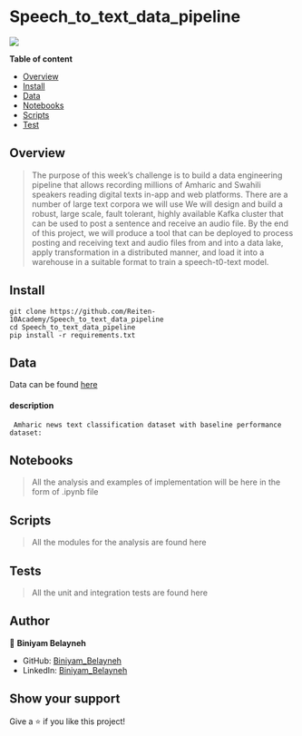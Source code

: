 # Speech_to_text_data_pipeline

<img src="https://github.com/Reiten-10Academy/Speech_to_text_data_pipeline/blob/main/images/Data_Pipeline.webp"/>

**Table of content**

- [Overview](#overview)
- [Install](#install)
- [Data](#data)
- [Notebooks](#notebooks)
- [Scripts](#scripts)
- [Test](#tests)

## Overview

> The purpose of this week’s challenge is to build a data engineering pipeline that allows recording millions of Amharic and Swahili speakers reading digital texts in-app and web platforms. There are a number of large text corpora we will use
> We will design and build a robust, large scale, fault tolerant, highly available Kafka cluster that can be used to post a sentence and receive an audio file. By the end of this project, we will produce a tool that can be deployed to process posting and receiving text and audio files from and into a data lake, apply transformation in a distributed manner, and load it into a warehouse in a suitable format to train a speech-t0-text model. 
## Install

```
git clone https://github.com/Reiten-10Academy/Speech_to_text_data_pipeline
cd Speech_to_text_data_pipeline
pip install -r requirements.txt
```

## Data

Data can be found [here](https://github.com/IsraelAbebe/An-Amharic-News-Text-classification-Dataset)

#### description

     Amharic news text classification dataset with baseline performance dataset: 

## Notebooks

> All the analysis and examples of implementation will be here in the form of .ipynb file

## Scripts

> All the modules for the analysis are found here

## Tests

> All the unit and integration tests are found here

## Author

👤 **Biniyam Belayneh**

- GitHub: [Biniyam_Belayneh](https://github.com/benbel376)
- LinkedIn: [Biniyam_Belayneh](https://www.linkedin.com/in/biniyam-belayneh-demisse-42909617a/)

## Show your support

Give a ⭐ if you like this project!
